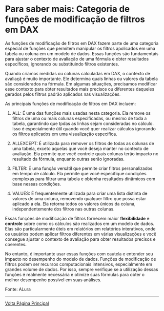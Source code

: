# Para saber mais: Categoria de funções de modificação de filtros em DAX

As funções de modificação de filtros em DAX fazem parte de uma categoria especial de funções que permitem manipular os filtros apolicados em uma tabela ou coluna em um modelo de dados. Essas funções são fundamentais para ajustar o centexto de avaliação de uma fórmula e obter resultados específicos, ignorando ou substituindo filtros existentes.

Quando criamos medidas ou colunas calculadas em DAX, o contexto de avaliaçã é muito importante. Ele determina quais linhas ou valores da tabela são considerados na fórmula. Em algumas situações, precisamos modificar esse contexto para obter resultados mais precisos ou diferentes daqueles gerados pelos filtros padrão aplicados nas visualizações.

As principais funções de modificação de filtros em DAX incluem:

1. ALL: É uma das funções mais usadas nesta categoria. Ela remove os filtros de uma ou mais colunas especificadas, ou mesmo de toda a tabela, garantindo que tpdas as linhas sejam consideradas no cálculo. Isso é especialmente útil quando você quer realizar cálculos ignorando os filtros aplicados em uma visualização específica.

2. ALLEXCEPT: É utilizada para remover os filtros de todas as colunas de uma tabela, exceto aquelas que você deseja manter no contexto de avaliação. Ela permite que você controle quais colunas terão impacto no resultado da fórmula, enquanto outras serão ignoradas.

3. FILTER: É uma função versátil que permite criar filtros personalizados em tempo de cálculo. Ela permite que você especifique condições complexas para filtrar uma tabela e obtenha resultados dinâmicos com base nessas condições.

4. VALUES: É frequentemente utilizada para criar uma lista distinta de valores de uma coluna, removendo qualquer filtro que possa estar aplicado a ela. Ela retorna todos os valores únicos da coluna, independentemente dos filtros nas outras colunas.

Essas funções de modificação de filtros fornecem maior **flexibilidade** e **controle** sobre como os cálculos são realizados em um modelo de dados. Elas são particularmente úteis em relatórios em relatórios interativos, onde os usuários podem aplicar filtros diferentes em várias visualizações e você consegue ajustar o contexto de avaliação para obter resultados precisos e coerentes.

No entanto, é importante usar essas funções com cautela e entender seu impacto no desempenho do modelo de dados. Funções de modificação de filtros podem ser recursos computacionais intensivos, especialmente em grandes volume de dados. Por isso, sempre verifique se a utilização dessas funções é realmente necessária e otimize suas fórmulas para obter o melhor desempenho possível em suas análises.

Fonte: ALura

---------------------
[Volta Página Principal](/README.md)